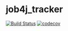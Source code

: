 # job4j_tracker

[![Build Status](https://travis-ci.com/AlexKennethMiles/job4j_tracker_practice.svg?branch=master)](https://travis-ci.com/AlexKennethMiles/job4j_tracker_practice)
[![codecov](https://codecov.io/gh/AlexKennethMiles/job4j_tracker_practice/branch/master/graph/badge.svg?token=6A3IG59MDY)](https://codecov.io/gh/AlexKennethMiles/job4j_tracker_practice)